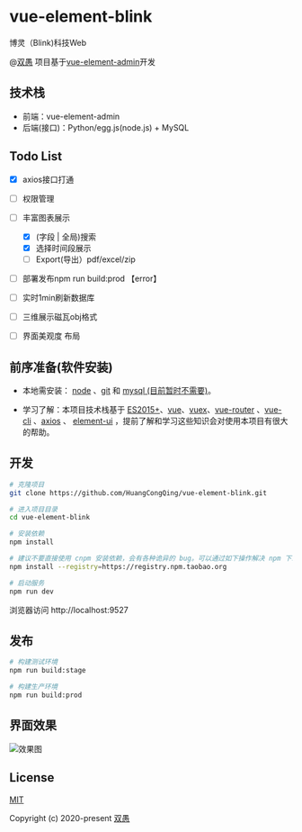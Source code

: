 <!--
 * @Description: 
 * @Author: HCQ
 * @Company(School): UCAS
 * @Date: 2020-07-13 22:06:21
 * @LastEditors: HCQ
 * @LastEditTime: 2020-07-30 17:20:50
--> 
# vue-element-blink
博灵（Blink)科技Web

@[双愚](https://github.com/HuangCongQing/vue-element-blink) 项目基于[vue-element-admin](https://github.com/PanJiaChen/vue-element-admin)开发

## 技术栈

* 前端：vue-element-admin
* 后端(接口)：Python/egg.js(node.js) + MySQL



## Todo List

* [x] axios接口打通
* [ ] 权限管理
* [ ] 丰富图表展示
    * [x] (字段 | 全局)搜索 
    * [x] 选择时间段展示
    * [ ] Export(导出）pdf/excel/zip
* [ ] 部署发布npm run build:prod 【error】
* [ ] 实时1min刷新数据库
* [ ] 三维展示磁瓦obj格式
* [ ] 界面美观度 布局


## 前序准备(软件安装)

* 本地需安装： [node](http://nodejs.org/) 、[git](https://git-scm.com/) 和 [mysql (目前暂时不需要)](https://www.mysql.com/)。

* 学习了解：本项目技术栈基于 [ES2015+](http://es6.ruanyifeng.com/)、[vue](https://cn.vuejs.org/index.html)、[vuex](https://vuex.vuejs.org/zh-cn/)、[vue-router](https://router.vuejs.org/zh-cn/) 、[vue-cli](https://github.com/vuejs/vue-cli) 、[axios](https://github.com/axios/axios) 、 [element-ui](https://github.com/ElemeFE/element) ，提前了解和学习这些知识会对使用本项目有很大的帮助。



## 开发

```bash
# 克隆项目
git clone https://github.com/HuangCongQing/vue-element-blink.git

# 进入项目目录
cd vue-element-blink

# 安装依赖
npm install

# 建议不要直接使用 cnpm 安装依赖，会有各种诡异的 bug。可以通过如下操作解决 npm 下载速度慢的问题
npm install --registry=https://registry.npm.taobao.org

# 启动服务
npm run dev
```

浏览器访问 http://localhost:9527

## 发布

```bash
# 构建测试环境
npm run build:stage

# 构建生产环境
npm run build:prod
```
## 界面效果

![效果图](https://cdn.nlark.com/yuque/0/2020/png/232596/1595504200539-5e4f62ec-4320-4168-8832-88c298aeb7e7.png)



## License

[MIT](https://github.com/HuangCongQing/vue-element-blink/blob/master/LICENSE)

Copyright (c) 2020-present [双愚](https://github.com/HuangCongQing/vue-element-blink)
